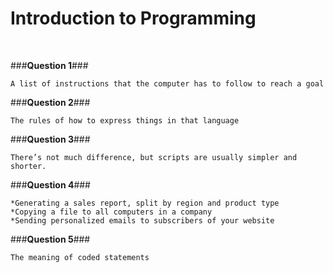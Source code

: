 <h1>Introduction to Programming</h1>
</br>

###**Question 1**###

```
A list of instructions that the computer has to follow to reach a goal
```

###**Question 2**###

```
The rules of how to express things in that language
```

###**Question 3**###

```
There’s not much difference, but scripts are usually simpler and shorter.
```

###**Question 4**###

```
*Generating a sales report, split by region and product type
*Copying a file to all computers in a company
*Sending personalized emails to subscribers of your website
```

###**Question 5**###

```
The meaning of coded statements
```
